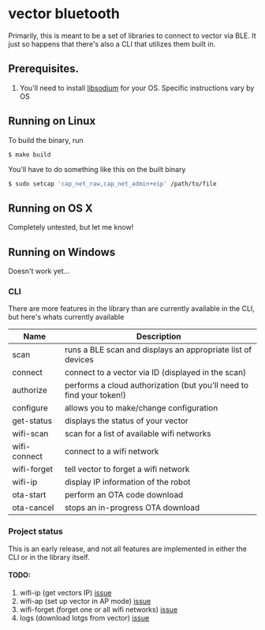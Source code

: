 # vector bluetooth

Primarily, this is meant to be a set of libraries to connect to vector via BLE.  It just so happens that there's also a CLI that utilizes them built in.

## Prerequisites.

1.  You'll need to install [libsodium](https://libsodium.gitbook.io/doc/) for your OS.  Specific instructions vary by OS

## Running on Linux

To build the binary, run
```
$ make build
```

You'll have to do something like this on the built binary

```sh
$ sudo setcap 'cap_net_raw,cap_net_admin+eip' /path/to/file
```

## Running on OS X

Completely untested, but let me know!

## Running on Windows

Doesn't work yet...

### CLI

There are more features in the library than are currently available in the CLI, but here's whats currently available

|  Name | Description  |
| ------------ | ------------ |
|  scan | runs a BLE scan and displays an appropriate list of devices  |
|  connect | connect to a vector via ID (displayed in the scan)  |
|  authorize | performs a cloud authorization (but you'll need to find your token!)  |
|  configure | allows you to make/change configuration  |
|  get-status | displays the status of your vector  |
|  wifi-scan | scan for a list of available wifi networks  |
|  wifi-connect | connect to a wifi network  |
|  wifi-forget | tell vector to forget a wifi network |
|  wifi-ip | display IP information of  the robot |
|  ota-start | perform an OTA code download  |
|  ota-cancel | stops an in-progress OTA download |

### Project status

This is an early release, and not all features are implemented in either the CLI or in the library itself.

#### TODO:
1.  wifi-ip (get vectors IP) [issue](https://github.com/digital-dream-labs/vector-bluetooth/issues/1)
2.  wifi-ap (set up vector in AP mode) [issue](https://github.com/digital-dream-labs/vector-bluetooth/issues/2)
3.  wifi-forget (forget one or all wifi networks) [issue](https://github.com/digital-dream-labs/vector-bluetooth/issues/3)
4.  logs (download lotgs from vector) [issue](https://github.com/digital-dream-labs/vector-bluetooth/issues/4)

